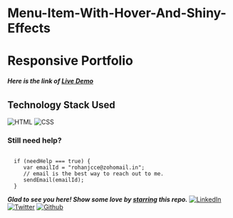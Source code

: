 # Menu-Item-With-Hover-And-Shiny-Effects
# Responsive Portfolio

###### **Here is the link of [Live Demo](https://rohan-cce.github.io/Menu-Item-With-Hover-And-Shiny-Effects/)**


## Technology Stack Used

![HTML](https://img.shields.io/badge/frontend-html-orange.svg?logo=html5&style=flat-square) 
![CSS](https://img.shields.io/badge/frontend-css-yellowgreen.svg?logo=css3&style=flat-square)

### Still need help?

```

  if (needHelp === true) {
     var emailId = "rohanjcce@zohomail.in";
     // email is the best way to reach out to me.
     sendEmail(emailId);
  }

```

***Glad to see you here! Show some love by [starring](https://github.com/rohan-cce/Menu-Item-With-Hover-And-Shiny-Effects) this repo.***
[![LinkedIn](https://img.shields.io/static/v1.svg?label=connect&message=@rohan-cce&color=grey&logo=linkedin&style=flat&logoColor=white&colorA=blue)](https://www.linkedin.com/in/rohan-j-ba489b19b/) [![Twitter](https://img.shields.io/static/v1.svg?label=connect&message=@rohan-cce&color=grey&logo=twitter&style=flat&logoColor=white&colorA=blue)](https://twitter.com/RohanJ54824388) [![Github](https://img.shields.io/static/v1.svg?label=connect&message=@rohan-cce&color=grey&logo=github&style=flat&logoColor=white&colorA=blue)](https://github.com/rohan-cce)
